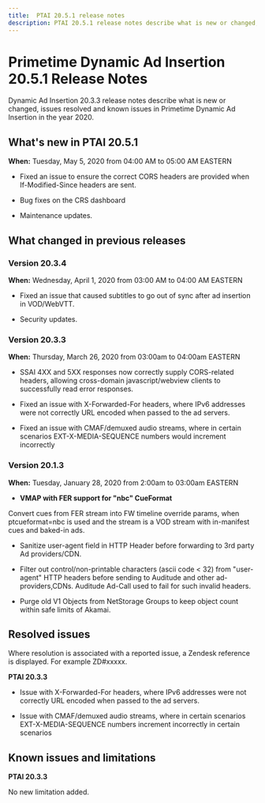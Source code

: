 ```yaml
---
title:  PTAI 20.5.1 release notes
description: PTAI 20.5.1 release notes describe what is new or changed, the resolved and known issues in Primetime Dynamic Ad Insertion in the year 2020.
---
```


# Primetime Dynamic Ad Insertion 20.5.1 Release Notes

Dynamic Ad Insertion 20.3.3 release notes describe what is new or changed, issues resolved and known issues in Primetime Dynamic Ad Insertion in the year 2020.

## What's new in PTAI 20.5.1

**When:** Tuesday, May 5, 2020 from 04:00 AM to 05:00 AM EASTERN

* Fixed an issue to ensure the correct CORS headers are provided when If-Modified-Since headers are sent.

* Bug fixes on the CRS dashboard

* Maintenance updates.

## What changed in previous releases

### Version 20.3.4

**When:** Wednesday, April 1, 2020 from 03:00 AM to 04:00 AM EASTERN

* Fixed an issue that caused subtitles to go out of sync after ad insertion in VOD/WebVTT.

* Security updates.

### Version 20.3.3

**When:** Thursday, March 26, 2020 from 03:00am to 04:00am EASTERN

* SSAI 4XX and 5XX responses now correctly supply CORS-related headers, allowing cross-domain javascript/webview clients to successfully read error responses.

* Fixed an issue with X-Forwarded-For headers, where IPv6 addresses were not correctly URL encoded when passed to the ad servers.

* Fixed an issue with CMAF/demuxed audio streams, where in certain scenarios EXT-X-MEDIA-SEQUENCE numbers would increment incorrectly

### Version 20.1.3

**When:** Tuesday, January 28, 2020 from 2:00am to 03:00am EASTERN

* **VMAP with FER support for "nbc" CueFormat**

Convert cues from FER stream into FW timeline override params, when ptcueformat=nbc is used and the stream is a VOD stream with in-manifest cues and baked-in ads.

* Sanitize user-agent field in HTTP Header before forwarding to 3rd party Ad providers/CDN.

* Filter out control/non-printable characters (ascii code < 32) from "user-agent" HTTP headers before sending to Auditude and other ad-providers,CDNs. Auditude Ad-Call used to fail for such invalid headers.

* Purge old V1 Objects from NetStorage Groups to keep object count within safe limits of Akamai.

## Resolved issues

Where resolution is associated with a reported issue, a Zendesk reference is displayed. For example ZD#xxxxx.

**PTAI 20.3.3**

* Issue with X-Forwarded-For headers, where IPv6 addresses were not correctly URL encoded when passed to the ad servers.

* Issue with CMAF/demuxed audio streams, where in certain scenarios EXT-X-MEDIA-SEQUENCE numbers increment incorrectly in certain scenarios

## Known issues and limitations

**PTAI 20.3.3**

No new limitation added.
